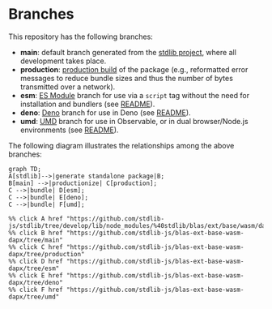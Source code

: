 <!--

@license Apache-2.0

Copyright (c) 2022 The Stdlib Authors.

Licensed under the Apache License, Version 2.0 (the "License");
you may not use this file except in compliance with the License.
You may obtain a copy of the License at

    http://www.apache.org/licenses/LICENSE-2.0

Unless required by applicable law or agreed to in writing, software
distributed under the License is distributed on an "AS IS" BASIS,
WITHOUT WARRANTIES OR CONDITIONS OF ANY KIND, either express or implied.
See the License for the specific language governing permissions and
limitations under the License.

-->

# Branches

This repository has the following branches:

-   **main**: default branch generated from the [stdlib project][stdlib-url], where all development takes place.
-   **production**: [production build][production-url] of the package (e.g., reformatted error messages to reduce bundle sizes and thus the number of bytes transmitted over a network).
-   **esm**: [ES Module][esm-url] branch for use via a `script` tag without the need for installation and bundlers (see [README][esm-readme]).
-   **deno**: [Deno][deno-url] branch for use in Deno (see [README][deno-readme]).
-   **umd**: [UMD][umd-url] branch for use in Observable, or in dual browser/Node.js environments (see [README][umd-readme]).

The following diagram illustrates the relationships among the above branches:

```mermaid
graph TD;
A[stdlib]-->|generate standalone package|B;
B[main] -->|productionize| C[production];
C -->|bundle| D[esm];
C -->|bundle| E[deno];
C -->|bundle| F[umd];

%% click A href "https://github.com/stdlib-js/stdlib/tree/develop/lib/node_modules/%40stdlib/blas/ext/base/wasm/dapx"
%% click B href "https://github.com/stdlib-js/blas-ext-base-wasm-dapx/tree/main"
%% click C href "https://github.com/stdlib-js/blas-ext-base-wasm-dapx/tree/production"
%% click D href "https://github.com/stdlib-js/blas-ext-base-wasm-dapx/tree/esm"
%% click E href "https://github.com/stdlib-js/blas-ext-base-wasm-dapx/tree/deno"
%% click F href "https://github.com/stdlib-js/blas-ext-base-wasm-dapx/tree/umd"
```

[stdlib-url]: https://github.com/stdlib-js/stdlib/tree/develop/lib/node_modules/%40stdlib/blas/ext/base/wasm/dapx
[production-url]: https://github.com/stdlib-js/blas-ext-base-wasm-dapx/tree/production
[deno-url]: https://github.com/stdlib-js/blas-ext-base-wasm-dapx/tree/deno
[deno-readme]: https://github.com/stdlib-js/blas-ext-base-wasm-dapx/blob/deno/README.md
[umd-url]: https://github.com/stdlib-js/blas-ext-base-wasm-dapx/tree/umd
[umd-readme]: https://github.com/stdlib-js/blas-ext-base-wasm-dapx/blob/umd/README.md
[esm-url]: https://github.com/stdlib-js/blas-ext-base-wasm-dapx/tree/esm
[esm-readme]: https://github.com/stdlib-js/blas-ext-base-wasm-dapx/blob/esm/README.md